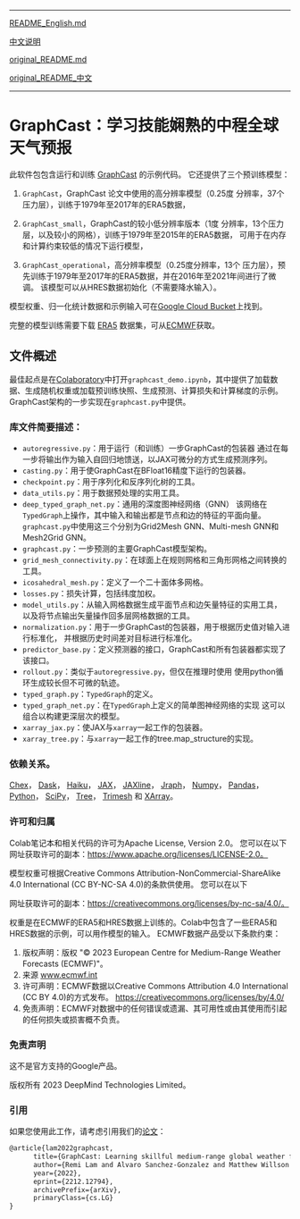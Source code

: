 
-------------------------------------------------------------------

[README_English.md](https://github.com/sfsun67/GraphCast-from-Ground-Zero/blob/main/README_English.md)

[中文说明](https://github.com/sfsun67/GraphCast-from-Ground-Zero/blob/main/README.md)

[original_README.md](https://github.com/sfsun67/GraphCast-from-Ground-Zero/blob/main/original_README.md)

[original_README_中文](https://github.com/sfsun67/GraphCast-from-Ground-Zero/blob/main/original_README_中文.md)


-------------------------------------------------------------------

# GraphCast：学习技能娴熟的中程全球天气预报

此软件包包含运行和训练 [GraphCast](https://arxiv.org/abs/2212.12794) 的示例代码。
它还提供了三个预训练模型：

1.  `GraphCast`，GraphCast 论文中使用的高分辨率模型（0.25度
分辨率，37个压力层），训练于1979年至2017年的ERA5数据，

2.  `GraphCast_small`，GraphCast的较小低分辨率版本（1度
分辨率，13个压力层，以及较小的网格），训练于1979年至2015年的ERA5数据，
可用于在内存和计算约束较低的情况下运行模型，

3.  `GraphCast_operational`，高分辨率模型（0.25度分辨率，13个
压力层），预先训练于1979年至2017年的ERA5数据，并在2016年至2021年间进行了微调。
该模型可以从HRES数据初始化（不需要降水输入）。

模型权重、归一化统计数据和示例输入可在[Google Cloud Bucket](https://console.cloud.google.com/storage/browser/dm_graphcast)上找到。

完整的模型训练需要下载
[ERA5](https://www.ecmwf.int/en/forecasts/datasets/reanalysis-datasets/era5)
数据集，可从[ECMWF](https://www.ecmwf.int/)获取。

## 文件概述

最佳起点是在[Colaboratory](https://colab.research.google.com/github/deepmind/graphcast/blob/master/graphcast_demo.ipynb)中打开`graphcast_demo.ipynb`，其中提供了加载数据、生成随机权重或加载预训练快照、生成预测、计算损失和计算梯度的示例。
GraphCast架构的一步实现在`graphcast.py`中提供。

### 库文件简要描述：

*   `autoregressive.py`：用于运行（和训练）一步GraphCast的包装器
    通过在每一步将输出作为输入自回归地馈送，以JAX可微分的方式生成预测序列。
*   `casting.py`：用于使GraphCast在BFloat16精度下运行的包装器。
*   `checkpoint.py`：用于序列化和反序列化树的工具。
*   `data_utils.py`：用于数据预处理的实用工具。
*   `deep_typed_graph_net.py`：通用的深度图神经网络（GNN）
    该网络在`TypedGraph`上操作，其中输入和输出都是节点和边的特征的平面向量。
    `graphcast.py`中使用这三个分别为Grid2Mesh GNN、Multi-mesh GNN和Mesh2Grid
    GNN。
*   `graphcast.py`：一步预测的主要GraphCast模型架构。
*   `grid_mesh_connectivity.py`：在球面上在规则网格和三角形网格之间转换的工具。
*   `icosahedral_mesh.py`：定义了一个二十面体多网格。
*   `losses.py`：损失计算，包括纬度加权。
*   `model_utils.py`：从输入网格数据生成平面节点和边矢量特征的实用工具，
    以及将节点输出矢量操作回多层网格数据的工具。
*   `normalization.py`：用于一步GraphCast的包装器，用于根据历史值对输入进行标准化，
    并根据历史时间差对目标进行标准化。
*   `predictor_base.py`：定义预测器的接口，GraphCast和所有包装器都实现了该接口。
*   `rollout.py`：类似于`autoregressive.py`，但仅在推理时使用
    使用python循环生成较长但不可微的轨迹。
*   `typed_graph.py`：`TypedGraph`的定义。
*   `typed_graph_net.py`：在`TypedGraph`上定义的简单图神经网络的实现
    这可以组合以构建更深层次的模型。
*   `xarray_jax.py`：使JAX与`xarray`一起工作的包装器。
*   `xarray_tree.py`：与`xarray`一起工作的tree.map_structure的实现。


### 依赖关系。

[Chex](https://github.com/deepmind/chex)，
[Dask](https://github.com/dask/dask)，
[Haiku](https://github.com/deepmind/dm-haiku)，
[JAX](https://github.com/google/jax)，
[JAXline](https://github.com/deepmind/jaxline)，
[Jraph](https://github.com/deepmind/jraph)，
[Numpy](https://numpy.org/)，
[Pandas](https://pandas.pydata.org/)，
[Python](https://www.python.org/)，
[SciPy](https://scipy.org/)，
[Tree](https://github.com/deepmind/tree)，
[Trimesh](https://github.com/mikedh/trimesh) 和
[XArray](https://github.com/pydata/xarray)。


### 许可和归属

Colab笔记本和相关代码的许可为Apache License, Version 2.0。
您可以在以下网址获取许可的副本：https://www.apache.org/licenses/LICENSE-2.0。

模型权重可根据Creative Commons Attribution-NonCommercial-ShareAlike 4.0 International (CC BY-NC-SA 4.0)的条款供使用。
您可以在以下

网址获取许可的副本：https://creativecommons.org/licenses/by-nc-sa/4.0/。

权重是在ECMWF的ERA5和HRES数据上训练的。Colab中包含了一些ERA5和HRES数据的示例，可以用作模型的输入。
ECMWF数据产品受以下条款约束：

1. 版权声明：版权 "© 2023 European Centre for Medium-Range Weather Forecasts (ECMWF)"。
2. 来源 www.ecmwf.int
3. 许可声明：ECMWF数据以Creative Commons Attribution 4.0 International (CC BY 4.0)的方式发布。 https://creativecommons.org/licenses/by/4.0/
4. 免责声明：ECMWF对数据中的任何错误或遗漏、其可用性或由其使用而引起的任何损失或损害概不负责。

### 免责声明

这不是官方支持的Google产品。

版权所有 2023 DeepMind Technologies Limited。

### 引用

如果您使用此工作，请考虑引用我们的[论文](https://arxiv.org/abs/2212.12794)：

```latex
@article{lam2022graphcast,
      title={GraphCast: Learning skillful medium-range global weather forecasting},
      author={Remi Lam and Alvaro Sanchez-Gonzalez and Matthew Willson and Peter Wirnsberger and Meire Fortunato and Alexander Pritzel and Suman Ravuri and Timo Ewalds and Ferran Alet and Zach Eaton-Rosen and Weihua Hu and Alexander Merose and Stephan Hoyer and George Holland and Jacklynn Stott and Oriol Vinyals and Shakir Mohamed and Peter Battaglia},
      year={2022},
      eprint={2212.12794},
      archivePrefix={arXiv},
      primaryClass={cs.LG}
}
```

